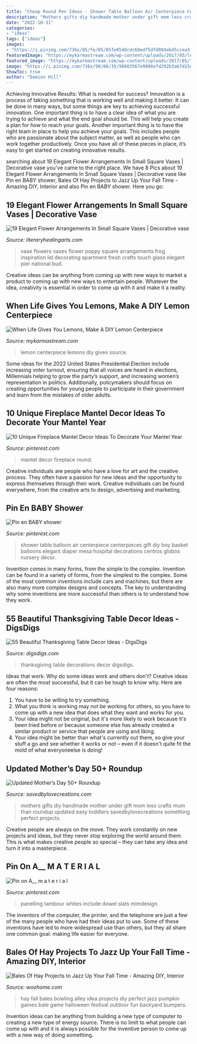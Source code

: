 ```yaml
---
title: "Cheap Round Pen Ideas - Shower Table Balloon Air Centerpiece Centerpieces Gift Diy Boy Basket Balloons Elegant Diaper Mesa Hospital Decorations Centros Globos Nursery Décor"
description: "Mothers gifts diy handmade mother under gift mom less crafts mum than roundup updated easy toddlers savedbylovecreations something perfect projects"
date: "2022-10-31"
categories:
- "ideas"
tags: ["ideas"]
images:
- "https://i.pinimg.com/736x/85/fe/05/85fe0548cdc68edf5dfd004abd5ccea3--baby-shower-table-centerpieces-centerpiece-ideas.jpg"
featuredImage: "https://mykarmastream.com/wp-content/uploads/2017/05/lemon-centerpiece-1.jpg"
featured_image: "https://mykarmastream.com/wp-content/uploads/2017/05/lemon-centerpiece-1.jpg"
image: "https://i.pinimg.com/736x/98/60/35/98603567e9006efd292b3a67d15dccd7.jpg"
ShowToc: true
author: "Damion Hill"
---
```



Achieving Innovative Results: What is needed for success?
Innovation is a process of taking something that is working well and making it better. It can be done in many ways, but some things are key to achieving successful innovation. One important thing is to have a clear idea of what you are trying to achieve and what the end goal should be. This will help you create a plan for how to reach your goals. Another important thing is to have the right team in place to help you achieve your goals. This includes people who are passionate about the subject matter, as well as people who can work together productively. Once you have all of these pieces in place, it’s easy to get started on creating innovative results.

	

		
searching about 19 Elegant Flower Arrangements In Small Square Vases | Decorative vase you've came to the right place. We have 8 Pics about 19 Elegant Flower Arrangements In Small Square Vases | Decorative vase like Pin en BABY shower, Bales Of Hay Projects to Jazz Up Your Fall Time - Amazing DIY, Interior and also Pin en BABY shower. Here you go:
		
    
## 19 Elegant Flower Arrangements In Small Square Vases | Decorative Vase

<img loading=lazy src="https://www.literaryhealingarts.com/wp-content/uploads/flower-arrangements-in-small-square-vases-of-fresh-inspiration-on-small-square-vase-for-use-apartment-decorating-with-amazing-inspiration-on-small-square-vase-for-use-decorated-living-rooms-.jpg" onerror="this.onerror=null;this.src='https://tse2.mm.bing.net/th?id=OIP.qT7mte9l679VyvpikXuu1gHaLF&amp;pid=15.1';" alt="19 Elegant Flower Arrangements In Small Square Vases | Decorative vase">

_Source: literaryhealingarts.com_

>vase flowers vases flower poppy square arrangements frog inspiration lid decorating apartment fresh crafts touch glass elegant pier national bud. 

	

Creative ideas can be anything from coming up with new ways to market a product to coming up with new ways to entertain people. Whatever the idea, creativity is essential in order to come up with it and make it a reality.

    
## When Life Gives You Lemons, Make A DIY Lemon Centerpiece

<img loading=lazy src="https://mykarmastream.com/wp-content/uploads/2017/05/lemon-centerpiece-1.jpg" onerror="this.onerror=null;this.src='https://tse1.mm.bing.net/th?id=OIP.-jYzF_SWiEhhn9fEB6XQVwHaLH&amp;pid=15.1';" alt="When Life Gives You Lemons, Make A DIY Lemon Centerpiece">

_Source: mykarmastream.com_

>lemon centerpiece lemons diy gives source. 

	

Some ideas for the 2022 United States Presidential Election include increasing voter turnout, ensuring that all voices are heard in elections, Millennials helping to grow the party’s support, and increasing women’s representation in politics. Additionally, policymakers should focus on creating opportunities for young people to participate in their government and learn from the mistakes of older adults.

    
## 10 Unique Fireplace Mantel Decor Ideas To Decorate Your Mantel Year

<img loading=lazy src="https://i.pinimg.com/736x/87/32/c1/8732c164029bcbe0459b7e3c988baba6.jpg" onerror="this.onerror=null;this.src='https://tse3.mm.bing.net/th?id=OIP.YfRjEM1Ot7FIxF6s_tDFwQHaLH&amp;pid=15.1';" alt="10 Unique Fireplace Mantel Decor Ideas To Decorate Your Mantel Year">

_Source: pinterest.com_

>mantel decor fireplace round. 

	

Creative individuals are people who have a love for art and the creative process. They often have a passion for new ideas and the opportunity to express themselves through their work. Creative individuals can be found everywhere, from the creative arts to design, advertising and marketing.

    
## Pin En BABY Shower

<img loading=lazy src="https://i.pinimg.com/736x/85/fe/05/85fe0548cdc68edf5dfd004abd5ccea3--baby-shower-table-centerpieces-centerpiece-ideas.jpg" onerror="this.onerror=null;this.src='https://tse4.mm.bing.net/th?id=OIP.-4P7QPRHSEHgXzZqQqLMgwHaJ3&amp;pid=15.1';" alt="Pin en BABY shower">

_Source: pinterest.com_

>shower table balloon air centerpiece centerpieces gift diy boy basket balloons elegant diaper mesa hospital decorations centros globos nursery décor. 

	

Invention comes in many forms, from the simple to the complex.
Invention can be found in a variety of forms, from the simplest to the complex. Some of the most common inventions include cars and machines, but there are also many more complex designs and concepts. The key to understanding why some inventions are more successful than others is to understand how they work.

    
## 55 Beautiful Thanksgiving Table Decor Ideas - DigsDigs

<img loading=lazy src="https://www.digsdigs.com/photos/2009/11/33-beautiful-thanksgiving-table-decorations-19.jpg" onerror="this.onerror=null;this.src='https://tse2.mm.bing.net/th?id=OIP.cRMvu2fTibSyrkeG3trCQQHaMf&amp;pid=15.1';" alt="55 Beautiful Thanksgiving Table Decor Ideas - DigsDigs">

_Source: digsdigs.com_

>thanksgiving table decorations decor digsdigs. 

	

Ideas that work: Why do some ideas work and others don't?
Creative ideas are often the most successful, but it can be tough to know why. Here are four reasons:
1. You have to be willing to try something.
2. What you think is working may not be working for others, so you have to come up with a new idea that does what they want and works for you.
3. Your idea might not be original, but it's more likely to work because it's been tried before or because someone else has already created a similar product or service that people are using and liking.
4. Your idea might be better than what's currently out there, so give your stuff a go and see whether it works or not – even if it doesn't quite fit the mold of what everyoneelse is doing!

    
## Updated Mother’s Day 50+ Roundup

<img loading=lazy src="https://savedbylovecreations.com/wp-content/uploads/2012/04/MothersDayGiftsPin.png" onerror="this.onerror=null;this.src='https://tse2.mm.bing.net/th?id=OIP.sLxn_vSi44atdyoNhBNj9AHaJ4&amp;pid=15.1';" alt="Updated Mother’s Day 50+ Roundup">

_Source: savedbylovecreations.com_

>mothers gifts diy handmade mother under gift mom less crafts mum than roundup updated easy toddlers savedbylovecreations something perfect projects. 

	

Creative people are always on the move. They work constantly on new projects and ideas, but they never stop exploring the world around them. This is what makes creative people so special – they can take any idea and turn it into a masterpiece.

    
## Pin On A__ M A T E R I A L

<img loading=lazy src="https://i.pinimg.com/736x/98/60/35/98603567e9006efd292b3a67d15dccd7.jpg" onerror="this.onerror=null;this.src='https://tse4.mm.bing.net/th?id=OIP.aush0w5D-lAAw0gRTh5IiAHaJv&amp;pid=15.1';" alt="Pin on A__ m a t e r i a l">

_Source: pinterest.com_

>panelling tambour whites include dowel slats mimdesign. 

	

The inventors of the computer, the printer, and the telephone are just a few of the many people who have had their ideas put to use. Some of these inventions have led to more widespread use than others, but they all share one common goal: making life easier for everyone.

    
## Bales Of Hay Projects To Jazz Up Your Fall Time - Amazing DIY, Interior

<img loading=lazy src="http://www.woohome.com/wp-content/uploads/2016/09/Bales-Of-Hay-Projects-04.jpg" onerror="this.onerror=null;this.src='https://tse1.mm.bing.net/th?id=OIP.AFG1aYl1yCG4Si37jOV8oAHaJ4&amp;pid=15.1';" alt="Bales Of Hay Projects to Jazz Up Your Fall Time - Amazing DIY, Interior">

_Source: woohome.com_

>hay fall bales bowling alley idea projects diy perfect jazz pumpkin games bale game halloween festival outdoor fun backyard bumpers. 

	

Invention ideas can be anything from building a new type of computer to creating a new type of energy source. There is no limit to what people can come up with and it is always possible for the inventive person to come up with a new way of doing something.

